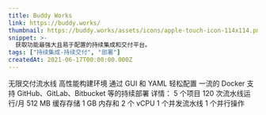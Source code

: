 ```yaml
---
title: Buddy Works
link: https://buddy.works/
thumbnail: https://buddy.works/assets/icons/apple-touch-icon-114x114.png
snippet: >-
  获取功能最强大且易于配置的持续集成和交付平台。
tags: ["持续集成-持续交付", "部署"]
createdAt: 2021-06-17T00:00:00.000Z
---
```

无限交付流水线
高性能构建环境
通过 GUI 和 YAML 轻松配置
一流的 Docker 支持
GitHub、GitLab、Bitbucket 等的持续部署
详情：
5 个项目
120 次流水线运行/月
512 MB 缓存存储
1 GB 内存和 2 个 vCPU
1 个并发流水线
1 个并行操作